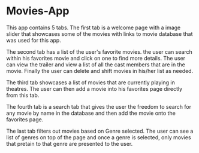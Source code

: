 # Movies-App

This app contains 5 tabs. The first tab is a welcome page with a image slider that showcases some of the movies with links to movie database 
that was used for this app.

The second tab has a list of the user's favorite movies. the user can search within his favorites movie and click on one to find more details. The user can 
view the trailer and view a list of all the cast members that are in the movie. Finally the user can delete and shift movies in his/her list as needed.

The third tab showcases a list of movies that are currently playing in theatres. The user can then add a movie into his favorites page directly from this tab.

The fourth tab is a search tab that gives the user the freedom to search for any movie by name in the database and then add the movie onto the favorites page.

The last tab filters out movies based on Genre selected. The user can see a list of genres on top of the page and once a genre is selected, only movies that 
pretain to that genre are presented to the user.
